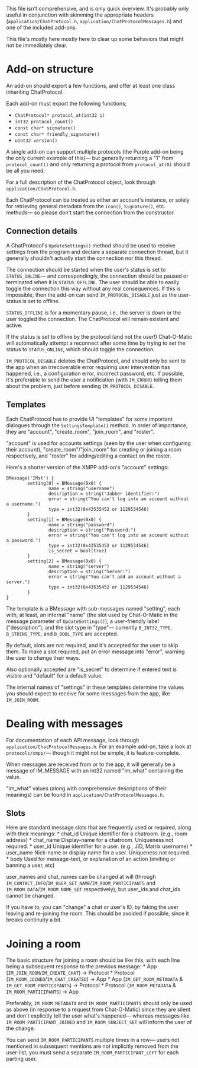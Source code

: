 This file isn't comprehensive, and is only quick overview. It's probably
only useful in conjunction with skimming the appropriate headers
(`application/ChatProtocol.h`, `application/ChatProtocolMessages.h`) and one of
the included add-ons.

This file's mostly here mostly here to clear up some behaviors that might not be
immediately clear.


# Add-on structure
An add-on should export a few functions, and offer at least one class inheriting
ChatProtocol.

Each add-on must export the following functions;
- `ChatProtocol* protocol_at(int32 i)`
- `int32 protocol_count()`
- `const char* signature()`
- `const char* friendly_signature()`
- `uint32 version()`

A single add-on can support multiple protocols (the Purple add-on being the
only current example of this)― but generally returning a "1" from
`protocol_count()` and only returning a protocol from `protocol_at(0)` should be
all you need.

For a full description of the ChatProtocol object, look through
`application/ChatProtocol.h`.

Each ChatProtocol can be treated as either an account's instance, or solely for
retrieving general metadata from the `Icon()`, `Signature()`, etc. methods― so
please don't start the connection from the constructor.


## Connection details
A ChatProtocol's `UpdateSettings()` method should be used to receive settings
from the program and declare a separate connection thread, but it generally
shouldn't actually start the connection nor this thread.

The connection should be started when the user's status is set to
`STATUS_ONLINE`― and correspondingly, the connection should be paused or
terminated when it is `STATUS_OFFLINE`. The user should be able to easily toggle
the connection this way without any real consequences. If this is impossible,
then the add-on can send `IM_PROTOCOL_DISABLE` just as the user-status is set
to offline.

`STATUS_OFFLINE` is for a momentary pause, i.e., the server is down or the user
toggled the connection. The ChatProtocol will remain existent and active.

If the status is set to offline by the protocol (and not the user!)
Chat-O-Matic will automatically attempt a reconnect after some time by trying to
set the status to `STATUS_ONLINE`, which should toggle the connection.

`IM_PROTOCOL_DISABLE` deletes the ChatProtocol, and should only be sent to the
app when an irrecoverable error requiring user intervention has happened, i.e.,
a configuration error, incorrect password, etc. If possible, it's preferable to
send the user a notification (with `IM_ERROR`) telling them about the problem,
just before sending `IM_PROTOCOL_DISABLE`.


## Templates
Each ChatProtocol has to provide UI "templates" for some important dialogues
through the `SettingsTemplate()` method. In order of importance, they are
"account", "create_room", "join_room", and "roster".

"account" is used for accounts settings (seen by the user when configuring their
account), "create_room"/"join_room" for creating or joining a room respectively,
and "roster" for adding/editing a contact on the roster.

Here's a shorter version of the XMPP add-on's "account" settings:

```
BMessage('IMst') {
        setting[0] = BMessage(0x0) {
                name = string("username")
                description = string("Jabber identifier:")
                error = string("You can't log into an account without a username.")
                type = int32(0x43535452 or 1129534546)
        }
        setting[1] = BMessage(0x0) {
                name = string("password")
                description = string("Password:")
                error = string("You can't log into an account without a password.")
                type = int32(0x43535452 or 1129534546)
                is_secret = bool(true)
        }
        setting[2] = BMessage(0x0) {
                name = string("server")
                description = string("Server:")
                error = string("You can't add an account without a server.")
                type = int32(0x43535452 or 1129534546)
        }
}
```

The template is a BMessage with sub-messages named "setting", each with, at
least, an internal "name" (the slot used by Chat-O-Matic in the message
parameter of `UpdateSettings()`), a user-friendly label ("description"), and
the slot type in "type"― currently `B_INT32_TYPE`,` B_STRING_TYPE`, and
`B_BOOL_TYPE` are accepted.

By default, slots are not required, and it's accepted for the user to skip them.
To make a slot required, put an error message into "error", warning the user
to change their ways.

Also optionally accepted are "is_secret" to determine if entered text is
visible and "default" for a default value.

The internal names of "settings" in these templates determine the values you
should expect to receive for some messages from the app, like `IM_JOIN_ROOM`.



# Dealing with messages
For documentation of each API message, look through
`application/ChatProtocolMessages.h`. For an example add-on, take a look at
`protocols/xmpp/`― though it might not be simple, it is feature-complete.

When messages are received from or to the app, it will generally be a message
of IM_MESSAGE with an int32 named "im_what" containing the value.

"im_what" values (along with comprehensive descriptions of their meanings) 
can be found in `application/ChatProtocolMessages.h`.

## Slots
Here are standard message slots that are frequently used or required, along
with their meanings:
	* chat_id	Unique identifier for a chatroom. (e.g., room address)
	* chat_name	Display-name for a chatroom. Uniqueness not required.
	* user_id	Unique identifier for a user. (e.g., JID, Matrix username)
	* user_name	Nick-name or display name for a user. Uniqueness not required.
	* body		Used for message-text, or explanation of an action (inviting or banning a user, etc)

user_names and chat_names can be changed at will
(through `IM_CONTACT_INFO`/`IM_USER_SET_NAME`/`IM_ROOM_PARTICIPANTS` and
`IM_ROOM_DATA`/`IM_ROOM_NAME_SET` respectively), but user_ids and chat_ids
cannot be changed.

If you have to, you can "change" a chat or user's ID, by faking the user leaving
and re-joining the room. This should be avoided if possible, since it breaks
continuity a bit.



# Joining a room
The basic structure for joining a room should be like this, with each line being
a subsequent response to the previous message:
	* App (`IM_JOIN_ROOM`/`IM_CREATE_CHAT`) → Protocol
	* Protocol (`IM_ROOM_JOINED`/`IM_CHAT_CREATED`) → App
	* App (`IM_GET_ROOM_METADATA` & `IM_GET_ROOM_PARTICIPANTS`) → Protocol
	* Protocol (`IM_ROOM_METADATA` & `IM_ROOM_PARTICIPANTS`) → App 

Preferably, `IM_ROOM_METADATA` and `IM_ROOM_PARTICIPANTS` should only be used as
above (in response to a request from Chat-O-Matic) since they are silent and
don't explicitly tell the user what's happened― whereas messages like
`IM_ROOM_PARTICIPANT_JOINED` and `IM_ROOM_SUBJECT_SET` will inform the user of
the change.

You can send `IM_ROOM_PARTICIPANTS` multiple times in a row― users
not mentioned in subsequent mentions are not implicitly removed from the
user-list, you must send a separate `IM_ROOM_PARTICIPANT_LEFT` for each parting
user.
